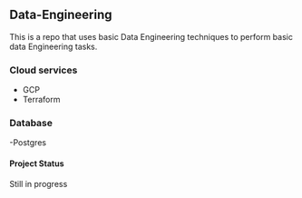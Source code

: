 ## Data-Engineering

This is a repo that uses basic Data Engineering techniques to perform basic data Engineering tasks.

### Cloud services
- GCP
- Terraform

### Database
-Postgres

#### Project Status
Still in progress

